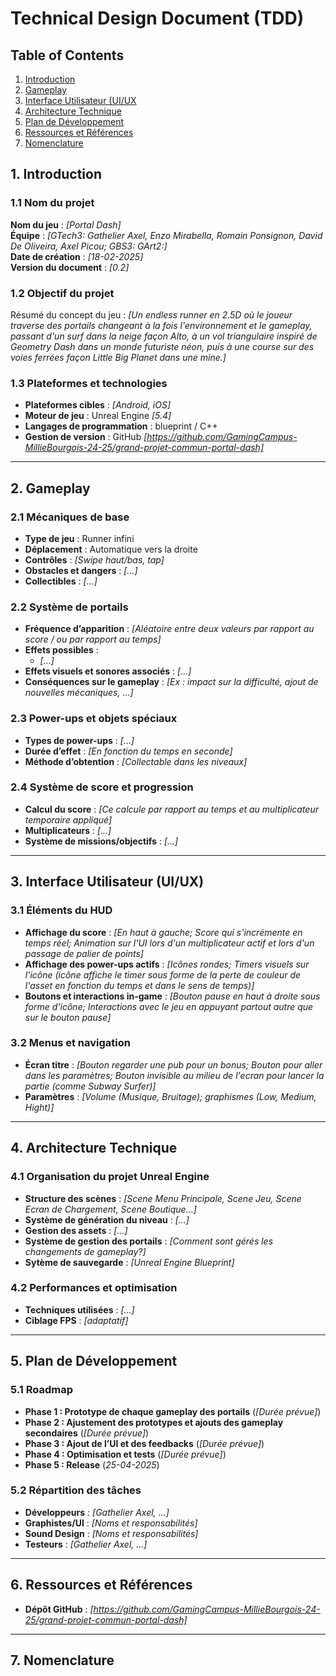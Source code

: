 # Technical Design Document (TDD)

## Table of Contents
1. [Introduction](#1-introduction)
2. [Gameplay](#2-gameplay)
3. [Interface Utilisateur (UI/UX](#3-interface-utilisateur)
4. [Architecture Technique](#4-architecture-technique)
5. [Plan de Développement](#5-plan-de-developpement)
6. [Ressources et Références](#6-ressoures-et-références)
7. [Nomenclature](#7-nomenclature)

## 1. Introduction

### 1.1 Nom du projet
**Nom du jeu** : _[Portal Dash]_  
**Équipe** : _[GTech3: Gathelier Axel, Enzo Mirabella, Romain Ponsignon, David De Oliveira, Axel Picou; GBS3: GArt2:]_  
**Date de création** : _[18-02-2025]_  
**Version du document** : _[0.2]_  

### 1.2 Objectif du projet
Résumé du concept du jeu : _[Un endless runner en 2.5D où le joueur traverse des portails changeant à la fois l'environnement et le gameplay, passant d'un surf dans la neige façon Alto, à un vol triangulaire inspiré de Geometry Dash dans un monde futuriste néon, puis à une course sur des voies ferrées façon Little Big Planet dans une mine.]_

### 1.3 Plateformes et technologies
- **Plateformes cibles** : _[Android, iOS]_  
- **Moteur de jeu** : Unreal Engine _[5.4]_  
- **Langages de programmation** : blueprint / C++
- **Gestion de version** : GitHub _[https://github.com/GamingCampus-MillieBourgois-24-25/grand-projet-commun-portal-dash]_  

---

## 2. Gameplay

### 2.1 Mécaniques de base
- **Type de jeu** : Runner infini
- **Déplacement** : Automatique vers la droite
- **Contrôles** : _[Swipe haut/bas, tap]_  
- **Obstacles et dangers** : _[...]_
- **Collectibles** : _[...]_

### 2.2 Système de portails
- **Fréquence d’apparition** : _[Aléatoire entre deux valeurs par rapport au score / ou par rapport au temps]_  
- **Effets possibles** :
  - _[...]_
- **Effets visuels et sonores associés** : _[...]_  
- **Conséquences sur le gameplay** : _[Ex : impact sur la difficulté, ajout de nouvelles mécaniques, ...]_

### 2.3 Power-ups et objets spéciaux
- **Types de power-ups** : _[...]_
- **Durée d’effet** : _[En fonction du temps en seconde]_  
- **Méthode d’obtention** : _[Collectable dans les niveaux]_  

### 2.4 Système de score et progression
- **Calcul du score** : _[Ce calcule par rapport au temps et au multiplicateur temporaire appliqué]_  
- **Multiplicateurs** : _[...]_  
- **Système de missions/objectifs** : _[...]_

---

## 3. Interface Utilisateur (UI/UX)

### 3.1 Éléments du HUD
- **Affichage du score** : _[En haut à gauche; Score qui s'incrémente en temps réel; Animation sur l'UI lors d'un multiplicateur actif et lors d'un passage de palier de points]_  
- **Affichage des power-ups actifs** : _[Icônes rondes; Timers visuels sur l'icône (icône affiche le timer sous forme de la perte de couleur de l'asset en fonction du temps et dans le sens de temps)]_  
- **Boutons et interactions in-game** : _[Bouton pause en haut à droite sous forme d'icône; Interactions avec le jeu en appuyant partout autre que sur le bouton pause]_

### 3.2 Menus et navigation
- **Écran titre** : _[Bouton regarder une pub pour un bonus; Bouton pour aller dans les paramètres; Bouton invisible au milieu de l'ecran pour lancer la partie (comme Subway Surfer)]_  
- **Paramètres** : _[Volume (Musique, Bruitage); graphismes (Low, Medium, Hight)]_

---

## 4. Architecture Technique

### 4.1 Organisation du projet Unreal Engine
- **Structure des scènes** : _[Scene Menu Principale, Scene Jeu, Scene Ecran de Chargement, Scene Boutique...]_  
- **Système de génération du niveau** : _[...]_  
- **Gestion des assets** : _[...]_  
- **Système de gestion des portails** : _[Comment sont gérés les changements de gameplay?]_
- **Sytème de sauvegarde** : _[Unreal Engine Blueprint]_

### 4.2 Performances et optimisation
- **Techniques utilisées** : _[...]_  
- **Ciblage FPS** : _[adaptatif]_  

---

## 5. Plan de Développement

### 5.1 Roadmap
- **Phase 1 : Prototype de chaque gameplay des portails** (_[Durée prévue]_)  
- **Phase 2 : Ajustement des prototypes et ajouts des gameplay secondaires** (_[Durée prévue]_)  
- **Phase 3 : Ajout de l’UI et des feedbacks** (_[Durée prévue]_)  
- **Phase 4 : Optimisation et tests** (_[Durée prévue]_)  
- **Phase 5 : Release** (_25-04-2025_)  

### 5.2 Répartition des tâches
- **Développeurs** : _[Gathelier Axel, ...]_  
- **Graphistes/UI** : _[Noms et responsabilités]_  
- **Sound Design** : _[Noms et responsabilités]_  
- **Testeurs** : _[Gathelier Axel, ...]_  

---

## 6. Ressources et Références

- **Dépôt GitHub** : _[https://github.com/GamingCampus-MillieBourgois-24-25/grand-projet-commun-portal-dash]_  

---

## 7. Nomenclature

